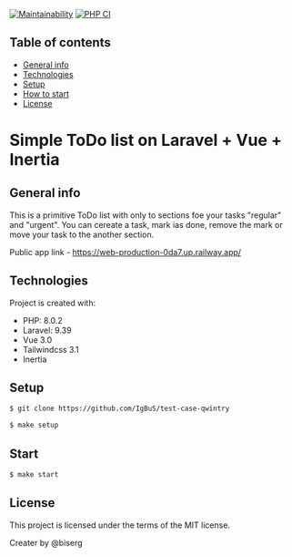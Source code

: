 [![Maintainability](https://api.codeclimate.com/v1/badges/c61fc6ddf954ff3831d2/maintainability)](https://codeclimate.com/github/IgBuS/test-case-qwintry/maintainability)
[![PHP CI](https://github.com/IgBuS/test-case-qwintry/actions/workflows/CI.yml/badge.svg)](https://github.com/IgBuS/test-case-qwintry/actions/workflows/CI.yml)

## Table of contents
* [General info](#general-info)
* [Technologies](#technologies)
* [Setup](#setup)
* [How to start](#start)
* [License](#license)

# Simple ToDo list on Laravel + Vue + Inertia

## General info
This is a primitive ToDo list with only to sections foe your tasks "regular" and "urgent". You can cereate a task, mark ias done, remove the mark or move your task to the another section. 

Public app link - https://web-production-0da7.up.railway.app/

## Technologies
Project is created with:
* PHP: 8.0.2
* Laravel: 9.39
* Vue 3.0
* Tailwindcss 3.1
* Inertia

## Setup

```sh
$ git clone https://github.com/IgBuS/test-case-qwintry

$ make setup
```

## Start

```sh
$ make start
```

## License

This project is licensed under the terms of the MIT license.


Creater by @biserg